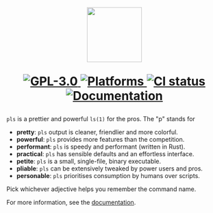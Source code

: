 <h1 align="center">
  <img height="128px" src="https://raw.githubusercontent.com/pls-rs/pls/main/readme_assets/pls.svg"/>

  <p align="center">
    <a href="https://github.com/pls-rs/pls/blob/main/LICENSE">
      <img src="https://img.shields.io/github/license/pls-rs/pls" alt="GPL-3.0"/>
    </a>
    <a href="https://pypi.org/project/pls/">
      <img src="https://img.shields.io/static/v1?label=supported%20OS&message=posix&color=informational" alt="Platforms"/>
    </a>
    <a href="https://github.com/pls-rs/pls/actions/workflows/ci.yml">
      <img src="https://github.com/pls-rs/pls/actions/workflows/ci.yml/badge.svg" alt="CI status"/>
    </a>
    <a href="https://pls.cli.rs/">
      <img src="https://img.shields.io/badge/docs-pls.cli.rs-blue" alt="Documentation"/>
    </a>
  </p>
</h1>

`pls` is a prettier and powerful `ls(1)` for the pros. The "p" stands for

- **pretty**: `pls` output is cleaner, friendlier and more colorful.
- **powerful**: `pls` provides more features than the competition.
- **performant**: `pls` is speedy and performant (written in Rust).
- **practical**: `pls` has sensible defaults and an effortless interface.
- **petite**: `pls` is a small, single-file, binary executable.
- **pliable**: `pls` can be extensively tweaked by power users and pros.
- **personable**: `pls` prioritises consumption by humans over scripts.

Pick whichever adjective helps you remember the command name.

For more information, see the [documentation](https://pls.cli.rs/).
